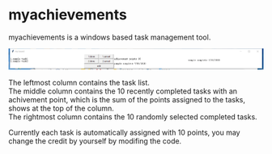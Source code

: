# myachievements

myachievements is a windows based task management tool.

![demo image](https://github.com/helloworld0833/myachievements/blob/master/demo.png?raw=true)

The leftmost column contains the task list.<br/>
The middle column contains the 10 recently completed tasks with an achivement point, which is the sum of the points assigned to the tasks, shows at the top of the column.<br/>
The rightmost column contains the 10 randomly selected completed tasks.

Currently each task is automatically assigned with 10 points, you may change the credit by yourself by modifing the code.

